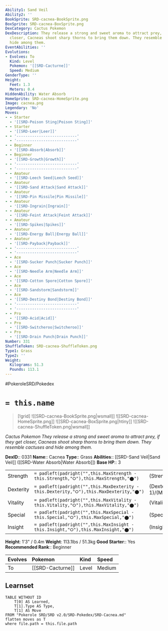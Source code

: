 ```yaml
---
Ability1: Sand Veil
Ability2: ''
BookSprite: SRD-cacnea-BookSprite.png
BoxSprite: SRD-cacnea-BoxSprite.png
DexCategory: Cactus Pokemon
DexDescription: They release a strong and sweet aroma to attract prey, if they get
  closer, Cacneas shoot sharp thorns to bring them down. They resemble cactuses and
  hide among them.
EventAbilities: ''
Evolutions:
- Evolves: To
  Kind: Level
  Pokemon: '[[SRD-Cacturne]]'
  Speed: Medium
GenderType: ''
Height:
  Feet: 1.3
  Meters: 0.4
HiddenAbility: Water Absorb
HomeSprite: SRD-cacnea-HomeSprite.png
Image: cacnea.png
Legendary: 'No'
Moves:
- - Starter
  - '[[SRD-Poison Sting|Poison Sting]]'
- - Starter
  - '[[SRD-Leer|Leer]]'
- - '---------------------------'
  - '---------------------------'
- - Beginner
  - '[[SRD-Absorb|Absorb]]'
- - Beginner
  - '[[SRD-Growth|Growth]]'
- - '---------------------------'
  - '---------------------------'
- - Amateur
  - '[[SRD-Leech Seed|Leech Seed]]'
- - Amateur
  - '[[SRD-Sand Attack|Sand Attack]]'
- - Amateur
  - '[[SRD-Pin Missile|Pin Missile]]'
- - Amateur
  - '[[SRD-Ingrain|Ingrain]]'
- - Amateur
  - '[[SRD-Feint Attack|Feint Attack]]'
- - Amateur
  - '[[SRD-Spikes|Spikes]]'
- - Amateur
  - '[[SRD-Energy Ball|Energy Ball]]'
- - Amateur
  - '[[SRD-Payback|Payback]]'
- - '---------------------------'
  - '---------------------------'
- - Ace
  - '[[SRD-Sucker Punch|Sucker Punch]]'
- - Ace
  - '[[SRD-Needle Arm|Needle Arm]]'
- - Ace
  - '[[SRD-Cotton Spore|Cotton Spore]]'
- - Ace
  - '[[SRD-Sandstorm|Sandstorm]]'
- - Ace
  - '[[SRD-Destiny Bond|Destiny Bond]]'
- - '---------------------------'
  - '---------------------------'
- - Pro
  - '[[SRD-Acid|Acid]]'
- - Pro
  - '[[SRD-Switcheroo|Switcheroo]]'
- - Pro
  - '[[SRD-Drain Punch|Drain Punch]]'
Number: 331
ShuffleToken: SRD-cacnea-ShuffleToken.png
Type1: Grass
Type2: ''
Weight:
  Kilograms: 51.3
  Pounds: 113.1
---
```


#PokeroleSRD/Pokedex

# `= this.name`

> [!grid]
> ![[SRD-cacnea-BookSprite.png|wsmall]]
> ![[SRD-cacnea-HomeSprite.png]]
> ![[SRD-cacnea-BoxSprite.png|htiny]]
> ![[SRD-cacnea-ShuffleToken.png|wsmall]]


*Cactus Pokemon*
*They release a strong and sweet aroma to attract prey, if they get closer, Cacneas shoot sharp thorns to bring them down. They resemble cactuses and hide among them.*

**DexID**:: 0331
**Name**:: Cacnea
**Type**:: Grass
**Abilities**:: [[SRD-Sand Veil|Sand Veil]] ([[SRD-Water Absorb|Water Absorb]])
**Base HP**:: 3

|           |                                                                                        |                                          |
| --------- | -------------------------------------------------------------------------------------- | ---------------------------------------- |
| Strength  | `= padleft(padright("",this.MaxStrength - this.Strength,"⭘"),this.MaxStrength,"⬤")`    | (Strength::2)/(MaxStrength::5)   |
| Dexterity | `= padleft(padright("",this.MaxDexterity - this.Dexterity,"⭘"),this.MaxDexterity,"⬤")` | (Dexterity:: 1)/(MaxDexterity::3) |
| Vitality  | `= padleft(padright("",this.MaxVitality - this.Vitality,"⭘"),this.MaxVitality,"⬤")`    | (Vitality::1)/(MaxVitality::3)   |
| Special   | `= padleft(padright("",this.MaxSpecial - this.Special,"⭘"),this.MaxSpecial,"⬤")`       | (Special::2)/(MaxSpecial::5)     |
| Insight   | `= padleft(padright("",this.MaxInsight - this.Insight,"⭘"),this.MaxInsight,"⬤")`       | (Insight::1)/(MaxInsight::3)     |

**Height**: 1'3" / 0.4m
**Weight**: 113.1lbs / 51.3kg
**Good Starter**:: Yes
**Recommended Rank**:: Beginner

| Evolves   | Pokemon          | Kind   | Speed   |
|:----------|:-----------------|:-------|:--------|
| To        | [[SRD-Cacturne]] | Level  | Medium  |

## Learnset

```dataview
TABLE WITHOUT ID
    T[0] AS Learned,
    T[1].Type AS Type,
    T[1] AS Move
FROM "Pokerole SRD/SRD v2.0/SRD-Pokedex/SRD-Cacnea.md"
flatten moves as T
where file.path = this.file.path
```
